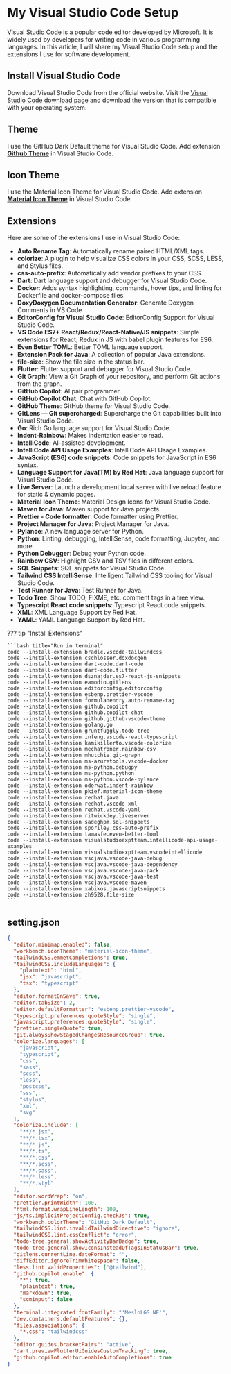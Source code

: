 # My Visual Studio Code Setup

Visual Studio Code is a popular code editor developed by Microsoft. It is widely used by developers for writing code in various programming languages. In this article, I will share my Visual Studio Code setup and the extensions I use for software development.

## Install Visual Studio Code

Download Visual Studio Code from the official website. Visit the [Visual Studio Code download page](https://code.visualstudio.com/download) and download the version that is compatible with your operating system.

## Theme

I use the GitHub Dark Default theme for Visual Studio Code. Add extension [**Github Theme**](https://marketplace.visualstudio.com/items?itemName=GitHub.github-vscode-theme) in Visual Studio Code.

## Icon Theme

I use the Material Icon Theme for Visual Studio Code. Add extension [**Material Icon Theme**](https://marketplace.visualstudio.com/items?itemName=PKief.material-icon-theme) in Visual Studio Code.

## Extensions

Here are some of the extensions I use in Visual Studio Code:

- **Auto Rename Tag**: Automatically rename paired HTML/XML tags.
- **colorize**: A plugin to help visualize CSS colors in your CSS, SCSS, LESS, and Stylus files.
- **css-auto-prefix**: Automatically add vendor prefixes to your CSS.
- **Dart**: Dart language support and debugger for Visual Studio Code.
- **Docker**: Adds syntax highlighting, commands, hover tips, and linting for Dockerfile and docker-compose files.
- **DoxyDoxygen Documentation Generator**: Generate Doxygen Comments in VS Code
- **EditorConfig for Visual Studio Code**: EditorConfig Support for Visual Studio Code.
- **VS Code ES7+ React/Redux/React-Native/JS snippets**: Simple extensions for React, Redux in JS with babel plugin features for ES6.
- **Even Better TOML**: Better TOML language support.
- **Extension Pack for Java**: A collection of popular Java extensions.
- **file-size**: Show the file size in the status bar.
- **Flutter**: Flutter support and debugger for Visual Studio Code.
- **Git Graph**: View a Git Graph of your repository, and perform Git actions from the graph.
- **GitHub Copilot**: AI pair programmer.
- **GitHub Copilot Chat**: Chat with GitHub Copilot.
- **GitHub Theme**: GitHub theme for Visual Studio Code.
- **GitLens — Git supercharged**: Supercharge the Git capabilities built into Visual Studio Code.
- **Go**: Rich Go language support for Visual Studio Code.
- **Indent-Rainbow**: Makes indentation easier to read.
- **IntelliCode**: AI-assisted development.
- **IntelliCode API Usage Examples**: IntelliCode API Usage Examples.
- **JavaScript (ES6) code snippets**: Code snippets for JavaScript in ES6 syntax.
- **Language Support for Java(TM) by Red Hat**: Java language support for Visual Studio Code.
- **Live Server**: Launch a development local server with live reload feature for static & dynamic pages.
- **Material Icon Theme**: Material Design Icons for Visual Studio Code.
- **Maven for Java**: Maven support for Java projects.
- **Prettier - Code formatter**: Code formatter using Prettier.
- **Project Manager for Java**: Project Manager for Java.
- **Pylance**: A new language server for Python.
- **Python**: Linting, debugging, IntelliSense, code formatting, Jupyter, and more.
- **Python Debugger**: Debug your Python code.
- **Rainbow CSV**: Highlight CSV and TSV files in different colors.
- **SQL Snippets**: SQL snippets for Visual Studio Code.
- **Tailwind CSS IntelliSense**: Intelligent Tailwind CSS tooling for Visual Studio Code.
- **Test Runner for Java**: Test Runner for Java.
- **Todo Tree**: Show TODO, FIXME, etc. comment tags in a tree view.
- **Typescript React code snippets**: Typescript React code snippets.
- **XML**: XML Language Support by Red Hat.
- **YAML**: YAML Language Support by Red Hat.

??? tip "Install Extensions"

    ```bash title="Run in terminal"
    code --install-extension bradlc.vscode-tailwindcss
    code --install-extension cschlosser.doxdocgen
    code --install-extension dart-code.dart-code
    code --install-extension dart-code.flutter
    code --install-extension dsznajder.es7-react-js-snippets
    code --install-extension eamodio.gitlens
    code --install-extension editorconfig.editorconfig
    code --install-extension esbenp.prettier-vscode
    code --install-extension formulahendry.auto-rename-tag
    code --install-extension github.copilot
    code --install-extension github.copilot-chat
    code --install-extension github.github-vscode-theme
    code --install-extension golang.go
    code --install-extension gruntfuggly.todo-tree
    code --install-extension infeng.vscode-react-typescript
    code --install-extension kamikillerto.vscode-colorize
    code --install-extension mechatroner.rainbow-csv
    code --install-extension mhutchie.git-graph
    code --install-extension ms-azuretools.vscode-docker
    code --install-extension ms-python.debugpy
    code --install-extension ms-python.python
    code --install-extension ms-python.vscode-pylance
    code --install-extension oderwat.indent-rainbow
    code --install-extension pkief.material-icon-theme
    code --install-extension redhat.java
    code --install-extension redhat.vscode-xml
    code --install-extension redhat.vscode-yaml
    code --install-extension ritwickdey.liveserver
    code --install-extension sadeghpm.sql-snippets
    code --install-extension sporiley.css-auto-prefix
    code --install-extension tamasfe.even-better-toml
    code --install-extension visualstudioexptteam.intellicode-api-usage-examples
    code --install-extension visualstudioexptteam.vscodeintellicode
    code --install-extension vscjava.vscode-java-debug
    code --install-extension vscjava.vscode-java-dependency
    code --install-extension vscjava.vscode-java-pack
    code --install-extension vscjava.vscode-java-test
    code --install-extension vscjava.vscode-maven
    code --install-extension xabikos.javascriptsnippets
    code --install-extension zh9528.file-size
    ```

## setting.json

```json linenums="1"
{
  "editor.minimap.enabled": false,
  "workbench.iconTheme": "material-icon-theme",
  "tailwindCSS.emmetCompletions": true,
  "tailwindCSS.includeLanguages": {
    "plaintext": "html",
    "jsx": "javascript",
    "tsx": "typescript"
  },
  "editor.formatOnSave": true,
  "editor.tabSize": 2,
  "editor.defaultFormatter": "esbenp.prettier-vscode",
  "typescript.preferences.quoteStyle": "single",
  "javascript.preferences.quoteStyle": "single",
  "prettier.singleQuote": true,
  "git.alwaysShowStagedChangesResourceGroup": true,
  "colorize.languages": [
    "javascript",
    "typescript",
    "css",
    "sass",
    "scss",
    "less",
    "postcss",
    "sss",
    "stylus",
    "xml",
    "svg"
  ],
  "colorize.include": [
    "**/*.jsx",
    "**/*.tsx",
    "**/*.js",
    "**/*.ts",
    "**/*.css",
    "**/*.scss",
    "**/*.sass",
    "**/*.less",
    "**/*.styl"
  ],
  "editor.wordWrap": "on",
  "prettier.printWidth": 100,
  "html.format.wrapLineLength": 100,
  "js/ts.implicitProjectConfig.checkJs": true,
  "workbench.colorTheme": "GitHub Dark Default",
  "tailwindCSS.lint.invalidTailwindDirective": "ignore",
  "tailwindCSS.lint.cssConflict": "error",
  "todo-tree.general.showActivityBarBadge": true,
  "todo-tree.general.showIconsInsteadOfTagsInStatusBar": true,
  "gitlens.currentLine.dateFormat": "",
  "diffEditor.ignoreTrimWhitespace": false,
  "less.lint.validProperties": ["@tailwind"],
  "github.copilot.enable": {
    "*": true,
    "plaintext": true,
    "markdown": true,
    "scminput": false
  },
  "terminal.integrated.fontFamily": "'MesloLGS NF'",
  "dev.containers.defaultFeatures": {},
  "files.associations": {
    "*.css": "tailwindcss"
  },
  "editor.guides.bracketPairs": "active",
  "dart.previewFlutterUiGuidesCustomTracking": true,
  "github.copilot.editor.enableAutoCompletions": true
}
```
